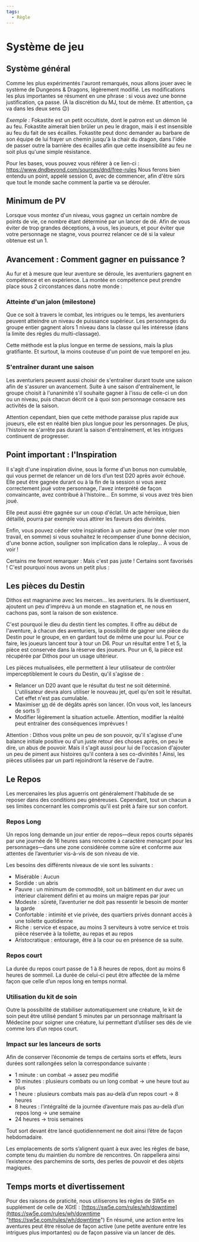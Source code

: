 ```yaml
---
tags:
  - Règle
---
```

# Système de jeu
## Système général
Comme les plus expérimentés l'auront remarqués, nous allons jouer avec le système de Dungeons & Dragons, légèrement modifié.
Les modifications les plus importantes se résument en une phrase : si vous avez une bonne justification, ça passe. (À la discrétion du MJ, tout de même. Et attention, ça va dans les deux sens 😉)

*Exemple :* Fokastite est un petit occultiste, dont le patron est un démon lié au feu. Fokastite aimerait bien brûler un peu le dragon, mais il est insensible au feu du fait de ses écailles. Fokastite peut donc demander au barbare de son équipe de lui frayer un chemin jusqu'à la chair du dragon, dans l'idée de passer outre la barrière des écailles afin que cette insensibilité au feu ne soit plus qu'une simple résistance.

Pour les bases, vous pouvez vous référer à ce lien-ci : https://www.dndbeyond.com/sources/dnd/free-rules
Nous ferons bien entendu un point, appelé session 0, avec de commencer, afin d'être sûrs que tout le monde sache comment la partie va se dérouler.
## Minimum de PV
Lorsque vous montez d'un niveau, vous gagnez un certain nombre de points de vie, ce nombre étant déterminé par un lancer de dé. Afin de vous éviter de trop grandes déceptions, à vous, les joueurs, et pour éviter que votre personnage ne stagne, vous pourrez relancer ce dé si la valeur obtenue est un 1.
## Avancement : Comment gagner en puissance ?
Au fur et à mesure que leur aventure se déroule, les aventuriers gagnent en compétence et en expérience. La montée en compétence peut prendre place sous 2 circonstances dans notre monde :
### Atteinte d'un jalon (milestone)
Que ce soit à travers le combat, les intrigues ou le temps, les aventuriers peuvent atteindre un niveau de puissance supérieur. Les personnages du groupe entier gagnent alors 1 niveau dans la classe qui les intéresse (dans la limite des règles du multi-classage).

Cette méthode est la plus longue en terme de sessions, mais la plus gratifiante. Et surtout, la moins couteuse d'un point de vue temporel en jeu.
### S'entraîner durant une saison
Les aventuriers peuvent aussi choisir de s'entraîner durant toute une saison afin de s'assurer un avancement. Suite à une saison d'entraînement, le groupe choisit à l'unanimité s'il souhaite gagner à l'issu de celle-ci un don ou un niveau, puis chacun décrit ce à quoi son personnage consacre ses activités de la saison.

Attention cependant, bien que cette méthode paraisse plus rapide aux joueurs, elle est en réalité bien plus longue pour les personnages. De plus, l'histoire ne s'arrête pas durant la saison d'entraînement, et les intrigues continuent de progresser.
## Point important : l'Inspiration
Il s'agit d'une inspiration divine, sous la forme d'un bonus non cumulable, qui vous permet de relancer un dé lors d’un test D20 après avoir échoué.
Elle peut être gagnée durant ou à la fin de la session si vous avez correctement joué votre personnage, l'avez interprété de façon convaincante, avez contribué à l'histoire... En somme, si vous avez très bien joué.

Elle peut aussi être gagnée sur un coup d'éclat. Un acte héroïque, bien détaillé, pourra par exemple vous attirer les faveurs des divinités.

Enfin, vous pouvez céder votre inspiration à un autre joueur (me voler mon travail, en somme) si vous souhaitez le récompenser d'une bonne décision, d'une bonne action, souligner son implication dans le roleplay... À vous de voir !

Certains me feront remarquer : Mais c'est pas juste ! Certains sont favorisés !
C'est pourquoi nous avons un petit plus :
## Les pièces du Destin
Dithos est magnanime avec les mercen... les aventuriers. Ils le divertissent, ajoutent un peu d'imprévu à un monde en stagnation et, ne nous en cachons pas, sont la raison de son existence.

C'est pourquoi le dieu du destin tient les comptes. Il offre au début de l'aventure, à chacun des aventuriers, la possibilité de gagner une pièce du Destin pour le groupe, en en gardant tout de même une pour lui.
Pour ce faire, les joueurs lancent tour à tour un D6. Pour un résultat entre 1 et 5, la pièce est conservée dans la réserve des joueurs. Pour un 6, la pièce est récupérée par Dithos pour un usage ultérieur.

Les pièces mutualisées, elle permettent à leur utilisateur de contrôler imperceptiblement le cours du Destin, qu'il s'agisse de :
- Relancer un D20 avant que le résultat du test ne soit déterminé. L'utilisateur devra alors utiliser le nouveau jet, quel qu'en soit le résultat. Cet effet n'est pas cumulable.
- Maximiser <u>un</u> dé de dégâts après son lancer. (On vous voit, les lanceurs de sorts !)
- Modifier légèrement la situation actuelle. Attention, modifier la réalité peut entraîner des conséquences imprévues !

Attention : Dithos vous prête un peu de son pouvoir, qu'il s'agisse d'une balance initiale positive ou d'un juste retour des choses après, on peu le dire, un abus de pouvoir. Mais il s'agit aussi pour lui de l'occasion d'ajouter un peu de piment aux histoires qu'il contera à ses co-divinités !
Ainsi, les pièces utilisées par un parti rejoindront la réserve de l'autre.
## Le Repos
Les mercenaires les plus aguerris ont généralement l'habitude de se reposer dans des conditions peu généreuses. Cependant, tout un chacun a ses limites concernant les compromis qu'il est prêt à faire sur son confort.
### Repos Long
Un repos long demande un jour entier de repos—deux repos courts séparés par une journée de 16 heures sans rencontre à caractère menaçant pour les personnages—dans une zone considérée comme sûre et conforme aux attentes de l’aventurier vis-à-vis de son niveau de vie.

Les besoins des différents niveaux de vie sont les suivants :
- Misérable : Aucun
- Sordide : un abris
- Pauvre : un minimum de commodité, soit un bâtiment en dur avec un intérieur clairement défini et au moins un maigre repas par jour
- Modeste : sûreté, l’aventurier ne doit pas ressentir le besoin de monter la garde
- Confortable : intimité et vie privée, des quartiers privés donnant accès à une toilette quotidienne 
- Riche : service et espace, au moins 3 serviteurs à votre service et trois pièce réservée à la toilette, au repas et au repos
- Aristocratique : entourage, être à la cour ou en présence de sa suite.
### Repos court
La durée du repos court passe de 1 à 8 heures de repos, dont au moins 6 heures de sommeil. La durée de celui-ci peut être affectée de la même façon que celle d’un repos long en temps normal.
### Utilisation du kit de soin
Outre la possibilité de stabiliser automatiquement une créature, le kit de soin peut être utilisé pendant 5 minutes par un personnage maîtrisant la Médecine pour soigner une créature, lui permettant d’utiliser ses dés de vie comme lors d’un repos court.
### Impact sur les lanceurs de sorts
Afin de conserver l’économie de temps de certains sorts et effets, leurs durées sont rallongées selon la correspondance suivante :
- 1 minute : un combat -> assez peu modifié
- ⁠10 minutes : plusieurs combats ou un long combat -> une heure tout au plus
- ⁠1 heure : plusieurs combats mais pas au-delà d’un repos court -> 8 heures
- ⁠8 heures : l’intégralité de la journée d’aventure mais pas au-delà d’un repos long -> une semaine
- ⁠24 heures -> trois semaines

Tout sort devant être lancé quotidiennement ne doit ainsi l’être de façon hebdomadaire.

Les emplacements de sorts s’alignent quant à eux avec les règles de base, compte tenu du maintien du nombre de rencontres.
On rappellera ainsi l’existence des parchemins de sorts, des perles de pouvoir et des objets magiques.
## Temps morts et divertissement
Pour des raisons de praticité, nous utiliserons les règles de SW5e en supplément de celle de XGtE : [https://sw5e.com/rules/wh/downtime](https://sw5e.com/rules/wh/downtime "https://sw5e.com/rules/wh/downtime") En résumé, une action entre les aventures peut être résolue de façon active (une petite aventure entre les intrigues plus importantes) ou de façon passive via un lancer de dés.